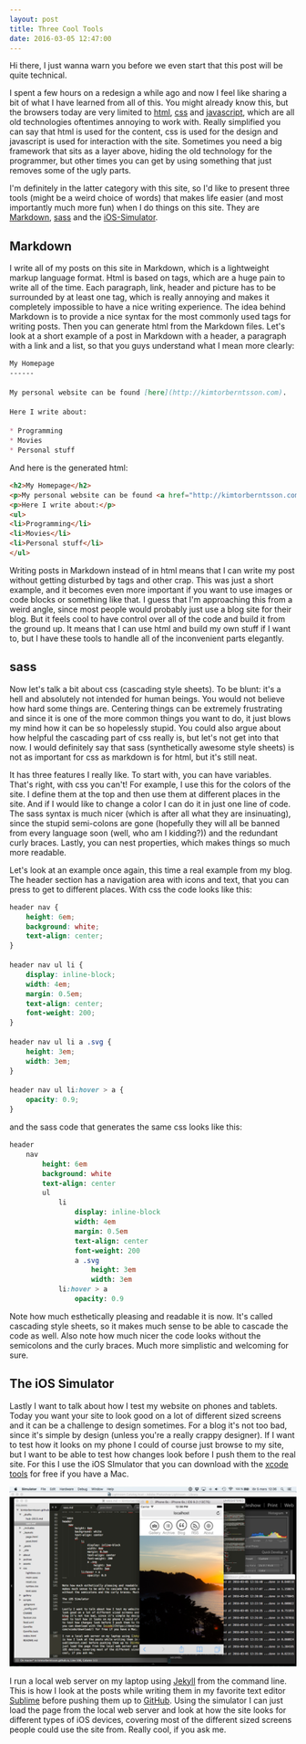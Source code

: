 ```yaml
---
layout: post
title: Three Cool Tools
date: 2016-03-05 12:47:00
---
```


Hi there, I just wanna warn you before we even start that this post will be quite technical. 

I spent a few hours on a redesign a while ago and now I feel like sharing a bit of what I have learned from all of this. You might already know this, but the browsers today are very limited to [html](https://en.wikipedia.org/wiki/HTML), [css](https://en.wikipedia.org/wiki/Cascading_Style_Sheets) and [javascript](https://en.wikipedia.org/wiki/JavaScript), which are all old technologies oftentimes annoying to work with. Really simplified you can say that html is used for the content, css is used for the design and javascript is used for interaction with the site. Sometimes you need a big framework that sits as a layer above, hiding the old technology for the programmer, but other times you can get by using something that just removes some of the ugly parts.

I'm definitely in the latter category with this site, so I'd like to present three tools (might be a weird choice of words) that makes life easier (and most importantly much more fun) when I do things on this site. They are [Markdown](https://daringfireball.net/projects/markdown/), [sass](http://sass-lang.com) and the [iOS-Simulator](https://developer.apple.com/library/ios/documentation/IDEs/Conceptual/iOS_Simulator_Guide/Introduction/Introduction.html). 

Markdown
------

I write all of my posts on this site in Markdown, which is a lightweight markup language format. Html is based on tags, which are a huge pain to write all of the time. Each paragraph, link, header and picture has to be surrounded by at least one tag, which is really annoying and makes it completely impossible to have a nice writing experience. The idea behind Markdown is to provide a nice syntax for the most commonly used tags for writing posts. Then you can generate html from the Markdown files. Let's look at a short example of a post in Markdown with a header, a paragraph with a link and a list, so that you guys understand what I mean more clearly:

```markdown
My Homepage
------

My personal website can be found [here](http://kimtorberntsson.com).

Here I write about:

* Programming
* Movies
* Personal stuff
```

And here is the generated html:

```html
<h2>My Homepage</h2>
<p>My personal website can be found <a href="http://kimtorberntsson.com">here</a>.</p>
<p>Here I write about:</p>
<ul>
<li>Programming</li>
<li>Movies</li>
<li>Personal stuff</li>
</ul>
```

Writing posts in Markdown instead of in html means that I can write my post without getting disturbed by tags and other crap. This was just a short example, and it becomes even more important if you want to use images or code blocks or something like that. I guess that I'm approaching this from a weird angle, since most people would probably just use a blog site for their blog. But it feels cool to have control over all of the code and build it from the ground up. It means that I can use html and build my own stuff if I want to, but I have these tools to handle all of the inconvenient parts elegantly.

sass
------

Now let's talk a bit about css (cascading style sheets). To be blunt: it's a hell and absolutely not intended for human beings. You would not believe how hard some things are. Centering things can be extremely frustrating and since it is one of the more common things you want to do, it just blows my mind how it can be so hopelessly stupid. You could also argue about how helpful the cascading part of css really is, but let's not get into that now. I would definitely say that sass (synthetically awesome style sheets) is not as important for css as markdown is for html, but it's still neat. 

It has three features I really like. To start with, you can have variables. That's right, with css you can't! For example, I use this for the colors of the site. I define them at the top and then use them at different places in the site. And if I would like to change a color I can do it in just one line of code. The sass syntax is much nicer (which is after all what they are insinuating), since the stupid semi-colons are gone (hopefully they will all be banned from every language soon (well, who am I kidding?)) and the redundant curly braces. Lastly, you can nest properties, which makes things so much more readable. 

Let's look at an example once again, this time a real example from my blog. The header section has a navigation area with icons and text, that you can press to get to different places. With css the code looks like this:

```css
header nav {
    height: 6em;
    background: white;
    text-align: center;
}

header nav ul li {
    display: inline-block;
    width: 4em;
    margin: 0.5em;
    text-align: center;
    font-weight: 200;
}

header nav ul li a .svg {
    height: 3em;
    width: 3em;
}

header nav ul li:hover > a {
    opacity: 0.9;
}
```

and the sass code that generates the same css looks like this:

```sass
header 
    nav 
        height: 6em
        background: white
        text-align: center
        ul 
            li
                display: inline-block
                width: 4em
                margin: 0.5em
                text-align: center
                font-weight: 200
                a .svg 
                    height: 3em
                    width: 3em
            li:hover > a 
                opacity: 0.9
```

Note how much esthetically pleasing and readable it is now. It's called cascading style sheets, so it makes much sense to be able to cascade the code as well. Also note how much nicer the code looks without the semicolons and the curly braces. Much more simplistic and welcoming for sure. 

The iOS Simulator
------

Lastly I want to talk about how I test my website on phones and tablets. Today you want your site to look good on a lot of different sized screens and it can be a challenge to design sometimes. For a blog it's not too bad, since it's simple by design (unless you're a really crappy designer). If I want to test how it looks on my phone I could of course just browse to my site, but I want to be able to test how changes look before I push them to the real site. For this I use the iOS SImulator that you can download with the [xcode](https://developer.apple.com/xcode/) [tools](https://developer.apple.com/xcode/download/) for free if you have a Mac. 

![iOS Simulator](/assets/pictures/ios-simulator.png)

I run a local web server on my laptop using [Jekyll](http://jekyllrb.com) from the command line. This is how I look at the posts while writing them in my favorite text editor [Sublime](https://www.sublimetext.com) before pushing them up to [GitHub](https://github.com). Using the simulator I can just load the page from the local web server and look at how the site looks for different types of iOS devices, covering most of the different sized screens people could use the site from. Really cool, if you ask me.
